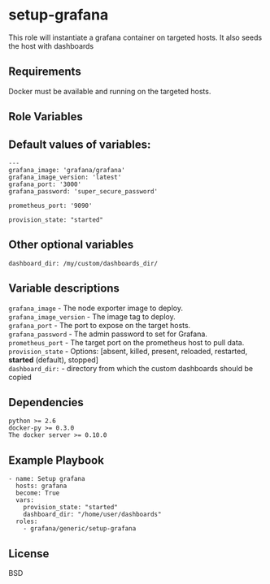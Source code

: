 setup-grafana
=========

This role will instantiate a grafana container on targeted hosts. It also seeds the host with dashboards

Requirements
------------

Docker must be available and running on the targeted hosts.

Role Variables
--------------
## Default values of variables:
```
---
grafana_image: 'grafana/grafana'
grafana_image_version: 'latest'
grafana_port: '3000'
grafana_password: 'super_secure_password'

prometheus_port: '9090'

provision_state: "started"

```

## Other optional variables
`dashboard_dir: /my/custom/dashboards_dir/`

## Variable descriptions

`grafana_image` - The node exporter image to deploy. <br/>
`grafana_image_version` - The image tag to deploy. <br/>
`grafana_port` - The port to expose on the target hosts. <br/>
`grafana_password` - The admin password to set for Grafana. <br/>
`prometheus_port` - The target port on the prometheus host to pull data. <br/>
`provision_state` - Options: [absent, killed, present, reloaded, restarted, **started** (default), stopped] <br/>
`dashboard_dir:` - directory from which the custom dashboards should be copied




Dependencies
------------
```
python >= 2.6
docker-py >= 0.3.0
The docker server >= 0.10.0
```

Example Playbook
----------------
```
- name: Setup grafana
  hosts: grafana
  become: True
  vars:
    provision_state: "started"
    dashboard_dir: "/home/user/dashboards"
  roles:
    - grafana/generic/setup-grafana
```

License
-------

BSD
